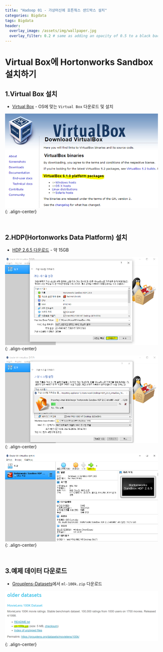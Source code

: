 ```yaml
---
title: "Hadoop 01 - 가상머신에 호튼웍스 샌드박스 설치"
categories: Bigdata
tags: Bigdata
header:
  overlay_image: /assets/img/wallpaper.jpg
  overlay_filter: 0.2 # same as adding an opacity of 0.5 to a black background
---
```


# Virtual Box에 Hortonworks Sandbox 설치하기



## 1.Virtual Box 설치

- [Virtual Box](https://www.virtualbox.org/wiki/Downloads) - OS에 맞는 `Virtual Box` 다운로드 및 설치

![PNG](/assets/img/post_img/2019-12-19-hadoop_01/img_01-1.PNG){: .align-center}

<br>

## 2.HDP(Hortonworks Data Platform) 설치

- [HDP 2.6.5 다운로드](https://downloads-hortonworks.akamaized.net/sandbox-hdp-2.6.5/HDP_2.6.5_virtualbox_180626.ova) - 약 15GB

![PNG](/assets/img/post_img/2019-12-19-hadoop_01/img_02-1.PNG){: .align-center}

![PNG](/assets/img/post_img/2019-12-19-hadoop_01/img_02-2.PNG){: .align-center}

![PNG](/assets/img/post_img/2019-12-19-hadoop_01/img_02-3.PNG){: .align-center}


<br>

## 3.예제 데이터 다운로드

- [Grouplens-Datasets](https://grouplens.org/datasets/movielens/)에서 `ml-100k.zip` 다운로드

![PNG](/assets/img/post_img/2019-12-19-hadoop_01/img_03-1.PNG){: .align-center}
